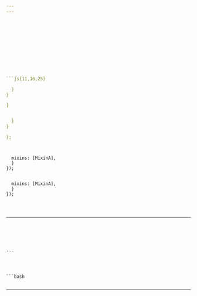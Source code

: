 ```yaml
---
---












```js{11,16,25}

  }
}

}


  }
}

};
```


```bash
```








```js{4,13,15}

  mixins: [MixinA],
  }
});


  mixins: [MixinA],
  }
});
```




```bash
```







```js

```



```js{2,5}

```

---
```





---




```bash
```


```bash
```






---










